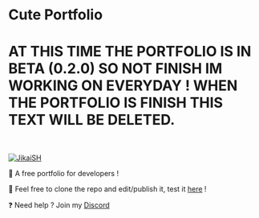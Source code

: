 # Cute Portfolio
# AT THIS TIME THE PORTFOLIO IS IN BETA (0.2.0) SO NOT FINISH IM WORKING ON EVERYDAY ! WHEN THE PORTFOLIO IS FINISH THIS TEXT WILL BE DELETED.
  <br />
    <p>
    <a target="_blank" href="https://jikaish.tk"><img src="https://cdn.discordapp.com/attachments/945777061891567657/962699790926360697/unknown.png" alt="JikaiSH" /></a>
  </p>

🔧 A free portfolio for developers !

🔧 Feel free to clone the repo and edit/publish it, test it [here](https://jikaish.github.io/cute-portfolio/) !

❓ Need help ? Join my [Discord](https://discord.gg/52Nc5Qry4t)
